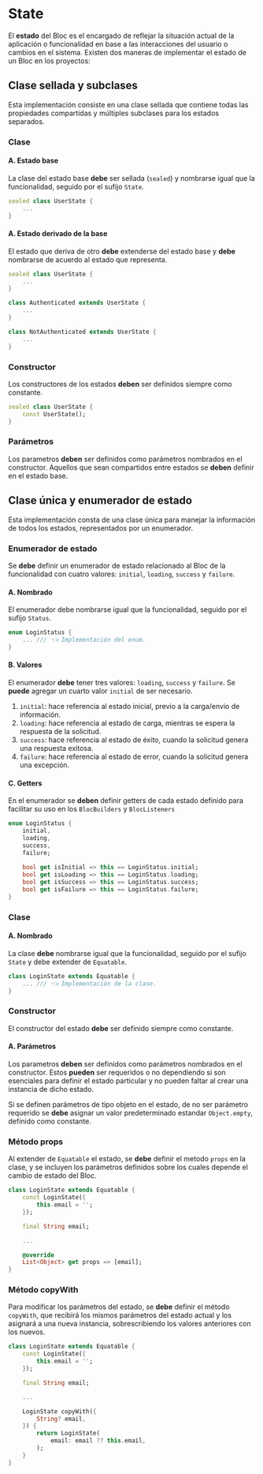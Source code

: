 # State 

El **estado** del Bloc es el encargado de reflejar la situación actual de la aplicación o funcionalidad en base a las interacciones del usuario o cambios en el sistema. Existen dos maneras de implementar el estado de un Bloc en los proyectos:


## Clase sellada y subclases
Esta implementación consiste en una clase sellada que contiene todas las propiedades compartidas y múltiples subclases para los estados separados.

### Clase

#### A. Estado base
La clase del estado base **debe** ser sellada (`sealed`) y nombrarse igual que la funcionalidad, seguido por el sufijo `State`.

```dart
sealed class UserState {
    ...
}
```

#### A. Estado derivado de la base
El estado que deriva de otro **debe** extenderse del estado base y **debe** nombrarse de acuerdo al estado que representa.

```dart
sealed class UserState {
    ... 
}

class Authenticated extends UserState {
    ...
}

class NotAuthenticated extends UserState {
    ...
}
```

### Constructor
Los constructores de los estados **deben** ser definidos siempre como constante.

```dart
sealed class UserState {
    const UserState();
}
```

### Parámetros
Los parametros **deben** ser definidos como parámetros nombrados en el constructor. Aquellos que sean compartidos entre estados se **deben** definir en el estado base.


## Clase única y enumerador de estado
Esta implementación consta de una clase única para manejar la información de todos los estados, representados por un enumerador.

### Enumerador de estado
Se **debe** definir un enumerador de estado relacionado al Bloc de la funcionalidad con cuatro valores: `initial`, `loading`, `success` y `failure`.

#### A. Nombrado
El enumerador debe nombrarse igual que la funcionalidad, seguido por el sufijo `Status`.

```dart
enum LoginStatus {
    ... /// 👈 Implementación del enum.
}
```

#### B. Valores
El enumerador **debe** tener tres valores: `loading`, `success` y `failure`. Se **puede** agregar un cuarto valor `initial` de ser necesario.

1. `initial`: hace referencia al estado inicial, previo a la carga/envio de información.
2. `loading`: hace referencia al estado de carga, mientras se espera la respuesta de la solicitud.
3. `success`: hace referencia al estado de éxito, cuando la solicitud genera una respuesta exitosa.
4. `failure`: hace referencia al estado de error, cuando la solicitud genera una excepción.

#### C. Getters
En el enumerador se **deben** definir getters de cada estado definido para facilitar su uso en los `BlocBuilders` y `BlocListeners`

```dart
enum LoginStatus {
    initial,
    loading,
    success,
    failure;
    
    bool get isInitial => this == LoginStatus.initial;
    bool get isLoading => this == LoginStatus.loading;
    bool get isSuccess => this == LoginStatus.success;
    bool get isFailure => this == LoginStatus.failure;
}
``` 

### Clase

#### A. Nombrado
La clase **debe** nombrarse igual que la funcionalidad, seguido por el sufijo `State` y debe extender de `Equatable`.

```dart
class LoginState extends Equatable {
    ... /// 👈 Implementación de la clase.
}
```

### Constructor
El constructor del estado **debe** ser definido siempre como constante.

#### A. Parámetros
Los parametros **deben** ser definidos como parámetros nombrados en el constructor. Estos **pueden** ser requeridos o no dependiendo si son esenciales para definir el estado particular y no pueden faltar al crear una instancia de dicho estado.

Si se definen parámetros de tipo objeto en el estado, de no ser parámetro requerido se **debe** asignar un valor predeterminado estandar `Object.empty`, definido como constante.

### Método props

Al extender de `Equatable` el estado, se **debe** definir el metodo `props` en la clase, y se incluyen los parámetros definidos sobre los cuales depende el cambio de estado del Bloc.

```dart
class LoginState extends Equatable {
    const LoginState({
        this.email = '';
    });

    final String email;

    ...

    @override
    List<Object> get props => [email];
}
```

### Método copyWith

Para modificar los parámetros del estado, se **debe** definir el método `copyWith`, que recibirá los mismos parámetros del estado actual y los asignará a una nueva instancia, sobrescribiendo los valores anteriores con los nuevos.

```dart
class LoginState extends Equatable {
    const LoginState({
        this.email = '';
    });

    final String email;

    ...

    LoginState copyWith({
        String? email,
    }) {
        return LoginState(
            email: email ?? this.email,
        );
    } 
}
```
